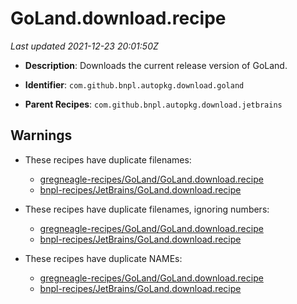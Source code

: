 # GoLand.download.recipe

_Last updated 2021-12-23 20:01:50Z_

- **Description**: Downloads the current release version of GoLand.

- **Identifier**: `com.github.bnpl.autopkg.download.goland`

- **Parent Recipes**: `com.github.bnpl.autopkg.download.jetbrains`


## Warnings

- These recipes have duplicate filenames:
    - [gregneagle-recipes/GoLand/GoLand.download.recipe](/autopkg-dupe-tracker/gregneagle-recipes/GoLand/GoLand.download.recipe)
    - [bnpl-recipes/JetBrains/GoLand.download.recipe](/autopkg-dupe-tracker/bnpl-recipes/JetBrains/GoLand.download.recipe)

- These recipes have duplicate filenames, ignoring numbers:
    - [gregneagle-recipes/GoLand/GoLand.download.recipe](/autopkg-dupe-tracker/gregneagle-recipes/GoLand/GoLand.download.recipe)
    - [bnpl-recipes/JetBrains/GoLand.download.recipe](/autopkg-dupe-tracker/bnpl-recipes/JetBrains/GoLand.download.recipe)

- These recipes have duplicate NAMEs:
    - [gregneagle-recipes/GoLand/GoLand.download.recipe](/autopkg-dupe-tracker/gregneagle-recipes/GoLand/GoLand.download.recipe)
    - [bnpl-recipes/JetBrains/GoLand.download.recipe](/autopkg-dupe-tracker/bnpl-recipes/JetBrains/GoLand.download.recipe)